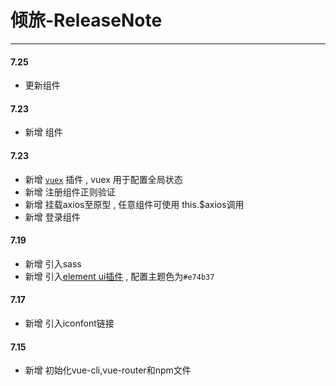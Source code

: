 # 倾旅-ReleaseNote

****

#### 7.25

- 更新组件

#### 7.23

- 新增 组件


#### 7.23

* 新增 [`vuex`](https://vuex.vuejs.org/zh/) 插件 ,  vuex 用于配置全局状态
* 新增 注册组件正则验证 
* 新增 挂载axios至原型 , 任意组件可使用 this.$axios调用
* 新增 登录组件 

#### 7.19

* 新增 引入sass
* 新增 引入[element ui插件](https://element.eleme.cn/#/zh-CN/component/installation) , 配置主题色为`#e74b37`

#### 7.17

* 新增 引入iconfont链接
#### 7.15 
* 新增 初始化vue-cli,vue-router和npm文件




